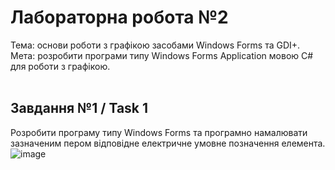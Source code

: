 # Лабораторна робота №2 <br/>
Тема: основи роботи з графікою засобами Windows Forms та GDI+.<br/>
Мета: розробити програми типу Windows Forms Application мовою C# для роботи з графікою.<br/>
<br/>
## Завдання №1 / Task 1
Розробити програму типу Windows Forms та програмно намалювати зазначеним пером відповідне електричне умовне позначення елемента.
![image](https://github.com/user-attachments/assets/b3355c7f-2485-4fe0-9aa7-f7cb662367aa)
